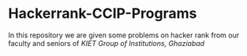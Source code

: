 # Hackerrank-CCIP-Programs

In this repository we are given some problems on hacker rank from our faculty and seniors of *KIET Group of Institutions, Ghaziabad*
